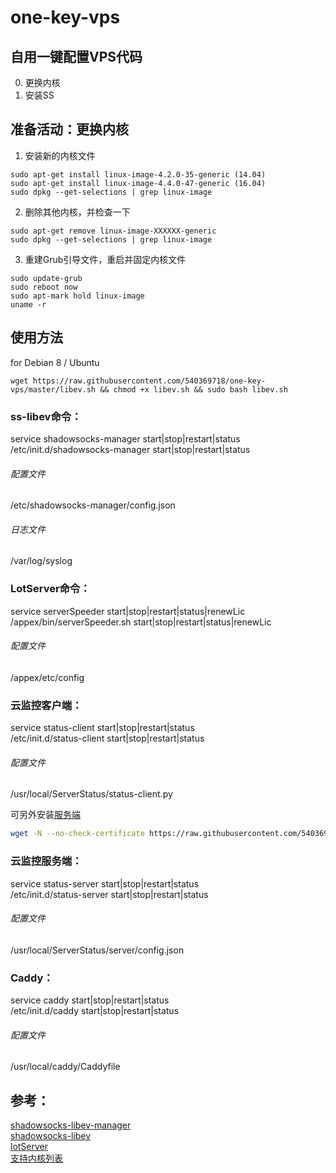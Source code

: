 # one-key-vps
## 自用一键配置VPS代码
0. 更换内核
1. 安装SS

## 准备活动：更换内核
1. 安装新的内核文件
```shell
sudo apt-get install linux-image-4.2.0-35-generic (14.04)
sudo apt-get install linux-image-4.4.0-47-generic (16.04)
sudo dpkg --get-selections | grep linux-image
```
2. 删除其他内核，并检查一下
```shell
sudo apt-get remove linux-image-XXXXXX-generic
sudo dpkg --get-selections | grep linux-image
```
3. 重建Grub引导文件，重启并固定内核文件
```shell
sudo update-grub
sudo reboot now
sudo apt-mark hold linux-image
uname -r
```

## 使用方法
for Debian 8 / Ubuntu
```shell
wget https://raw.githubusercontent.com/540369718/one-key-vps/master/libev.sh && chmod +x libev.sh && sudo bash libev.sh
```

### ss-libev命令：  
service shadowsocks-manager start|stop|restart|status   
/etc/init.d/shadowsocks-manager start|stop|restart|status  
###### 配置文件  
/etc/shadowsocks-manager/config.json  
###### 日志文件  
/var/log/syslog  

### LotServer命令：  
service serverSpeeder start|stop|restart|status|renewLic  
/appex/bin/serverSpeeder.sh start|stop|restart|status|renewLic   
###### 配置文件  
/appex/etc/config  

### 云监控客户端：  
service status-client start|stop|restart|status   
/etc/init.d/status-client start|stop|restart|status  
###### 配置文件  
/usr/local/ServerStatus/status-client.py  

可另外安装[服务端](https://github.com/540369718/ServerStatus)    
``` bash
wget -N --no-check-certificate https://raw.githubusercontent.com/540369718/ServerStatus/master/shell/status_server.sh && chmod +x status_server.sh && bash status_server.sh 
```
### 云监控服务端：  
service status-server start|stop|restart|status  
/etc/init.d/status-server start|stop|restart|status  
###### 配置文件  
/usr/local/ServerStatus/server/config.json 

### Caddy： 
service caddy start|stop|restart|status  
/etc/init.d/caddy start|stop|restart|status  
###### 配置文件  
/usr/local/caddy/Caddyfile  

## 参考： 
[shadowsocks-libev-manager](https://teddysun.com/532.html)  
[shadowsocks-libev](https://github.com/shadowsocks/shadowsocks-libev)  
[lotServer](https://moeclub.org/2017/03/08/14/)  
[支持内核列表](https://raw.githubusercontent.com/0oVicero0/serverSpeeder_kernel/master/serverSpeeder.txt)
